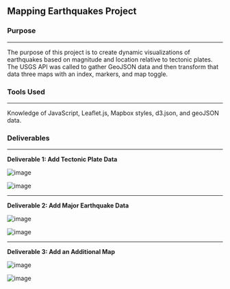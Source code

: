 ## Mapping Earthquakes Project

### Purpose
---

The purpose of this project is to create dynamic visualizations of earthquakes based on magnitude and location relative to tectonic plates. The USGS API was called to gather GeoJSON data and then transform that data three maps with an index, markers, and map toggle. 

### Tools Used
---

Knowledge of JavaScript, Leaflet.js, Mapbox styles, d3.json, and geoJSON data.

### Deliverables
---

**Deliverable 1: Add Tectonic Plate Data**

![image](https://user-images.githubusercontent.com/103383489/187117892-cb9efd24-8bbb-411a-a9ab-aedc0055d9a9.png)

![image](https://user-images.githubusercontent.com/103383489/187117957-251c4a96-907a-49b3-b7d3-b36021c467f7.png)

---

**Deliverable 2: Add Major Earthquake Data**

![image](https://user-images.githubusercontent.com/103383489/187118341-75c4b922-52df-446a-84eb-f7942720cf4c.png)

![image](https://user-images.githubusercontent.com/103383489/187118170-8b705b04-335f-402c-95fe-9fe4eb6664b1.png)

---

**Deliverable 3: Add an Additional Map**

![image](https://user-images.githubusercontent.com/103383489/187118492-079b4b6d-5841-4ec5-b60a-4f46be6f1ace.png)

![image](https://user-images.githubusercontent.com/103383489/187118528-24aca60e-1331-464d-ab01-5c561db9eba7.png)


